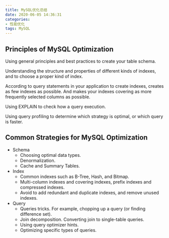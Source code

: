 ```yaml
---
title: MySQL优化总结
date: 2020-06-05 14:36:31
categories: 
- 性能优化
tags: MySQL
---
```




## Principles of MySQL Optimization

Using general principles and best practices to create your table schema.

Understanding the structure and properties of different kinds of indexes, and to choose a proper kind of index.

According to query statements in your application to create indexes, creates as few indexes as possible. And makes your indexes covering as more frequently selected columns as possible.

Using EXPLAIN to check how a query execution.

Using query profiling to determine which strategy is optimal, or which query is faster.

## Common Strategies for MySQL Optimization

- Schema
  - Choosing optimal data types.
  - Denormalization.
  - Cache and Summary Tables.
- Index 
  - Common indexes such as B-Tree, Hash, and Bitmap.
  - Multi-column indexes and covering indexes, prefix indexes and compressed indexes.
  - Avoid to add redundant and duplicate indexes, and remove unused indexes.
- Query
  - Queries tricks. For example, chopping up a query (or finding difference set).
  - Join decomposition. Converting join to single-table queries.
  - Using query optimizer hints.
  - Optimizing specific types of queries.

